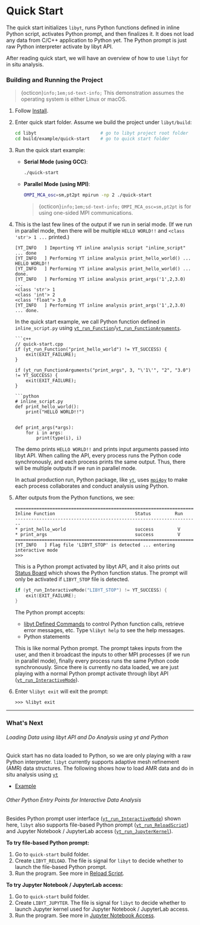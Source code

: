 # Quick Start

The quick start initializes `libyt`, runs Python functions defined in inline Python script, activates Python prompt, and then finalizes it.
It does not load any data from C/C++ application to Python yet. The Python prompt is just raw Python interpreter activate by libyt API.

After reading quick start, we will have an overview of how to use `libyt` for in situ analysis.

### Building and Running the Project

> {octicon}`info;1em;sd-text-info;` This demonstration assumes the operating system is either Linux or macOS.

1. Follow [Install](./how-to-install/how-to-install.md#install).
2. Enter quick start folder. Assume we build the project under `libyt/build`:
   ```bash
   cd libyt                        # go to libyt project root folder
   cd build/example/quick-start    # go to quick start folder
   ```
3. Run the quick start example:
   - **Serial Mode (using GCC)**:
     ```bash
     ./quick-start
     ```
   - **Parallel Mode (using MPI)**:
     ```bash
     OMPI_MCA_osc=sm,pt2pt mpirun -np 2 ./quick-start
     ```
     > {octicon}`info;1em;sd-text-info;` `OMPI_MCA_osc=sm,pt2pt` is for using one-sided MPI communications.
4. This is the last few lines of the output if we run in serial mode. (If we run in parallel mode, then there will be multiple `HELLO WORLD!!` and `<class 'str'> 1 ...` printed.)
   ```text
   [YT_INFO   ] Importing YT inline analysis script "inline_script" ... done
   [YT_INFO   ] Performing YT inline analysis print_hello_world() ...
   HELLO WORLD!!
   [YT_INFO   ] Performing YT inline analysis print_hello_world() ... done.
   [YT_INFO   ] Performing YT inline analysis print_args('1',2,3.0) ...
   <class 'str'> 1
   <class 'int'> 2
   <class 'float'> 3.0
   [YT_INFO   ] Performing YT inline analysis print_args('1',2,3.0) ... done.
   ```

   In the quick start example, we call Python function defined in `inline_script.py` using [`yt_run_Function`](./libyt-api/run-python-function.md#yt_run_function)/[`yt_run_FunctionArguments`](./libyt-api/run-python-function.md#yt_run_functionarguments).

   ```{tab} C/C++
   ```c++
   // quick-start.cpp
   if (yt_run_Function("print_hello_world") != YT_SUCCESS) {
       exit(EXIT_FAILURE);
   }

   if (yt_run_FunctionArguments("print_args", 3, "\'1\'", "2", "3.0") != YT_SUCCESS) {
       exit(EXIT_FAILURE);
   } 
   
   ```
   
   ```{tab} Python
   ```python
   # inline_script.py
   def print_hello_world():
       print("HELLO WORLD!!")

   
   def print_args(*args):
       for i in args:
           print(type(i), i)
   ```

   The demo prints `HELLO WORLD!!` and prints input arguments passed into libyt API. 
   When calling the API, every process runs the Python code synchronously, and each process prints the same output. Thus, there will be multiple outputs if we run in parallel mode.
   
   In actual production run, Python package, like [`yt`](https://yt-project.org/), uses [`mpi4py`](https://mpi4py.readthedocs.io/en/stable/) to make each process collaborates and conduct analysis using Python.

5. After outputs from the Python functions, we see:
   ```text
   =====================================================================
   Inline Function                              Status         Run
   ---------------------------------------------------------------------
   * print_hello_world                          success         V
   * print_args                                 success         V
   =====================================================================
   [YT_INFO   ] Flag file 'LIBYT_STOP' is detected ... entering interactive mode
   >>>
   ```
   This is a Python prompt activated by libyt API, and it also prints out [Status Board](./in-situ-python-analysis/libyt-defined-command.md#status-board) which shows the Python function status.
   The prompt will only be activated if `LIBYT_STOP` file is detected.
   ```c++
   if (yt_run_InteractiveMode("LIBYT_STOP") != YT_SUCCESS) {
       exit(EXIT_FAILURE);
   }
   ```

   The Python prompt accepts:
   - [libyt Defined Commands](./in-situ-python-analysis/libyt-defined-command.md) to control Python function calls, retrieve error messages, etc. Type `%libyt help` to see the help messages.
   - Python statements

   This is like normal Python prompt. The prompt takes inputs from the user, and then it broadcast the inputs to other MPI processes (if we run in parallel mode), finally every process runs the same Python code synchronously.
   Since there is currently no data loaded, we are just playing with a normal Python prompt activate through libyt API ([`yt_run_InteractiveMode`](./libyt-api/yt_run_interactivemode.md)).

6. Enter `%libyt exit` will exit the prompt:
   ```shell
   >>> %libyt exit
   ```

---

### What's Next

###### Loading Data using libyt API and Do Analysis using yt and Python
Quick start has no data loaded to Python, so we are only playing with a raw Python interpreter. 
`libyt` currently supports adaptive mesh refinement (AMR) data structures.
The following shows how to load AMR data and do in situ analysis using [`yt`](https://yt-project.org/)
- [Example](./example.md)

###### Other Python Entry Points for Interactive Data Analysis
Besides Python prompt user interface ([`yt_run_InteractiveMode`](./libyt-api/yt_run_interactivemode.md)) shown here, `libyt` also supports file-based Python prompt ([`yt_run_ReloadScript`](./libyt-api/yt_run_reloadscript.md)) and Jupyter Notebook / JupyterLab access ([`yt_run_JupyterKernel`](./libyt-api/yt_run_jupyterkernel.md)).

**To try file-based Python prompt:**
1. Go to `quick-start` build folder.
2. Create `LIBYT_RELOAD`. The file is signal for `libyt` to decide whether to launch the file-based Python prompt.
3. Run the program. See more in [Reload Script](./in-situ-python-analysis/reloading-script.md).

**To try Jupyter Notebook / JupyterLab access:**
1. Go to `quick-start` build folder.
2. Create `LIBYT_JUPYTER`. The file is signal for `libyt` to decide whether to launch Jupyter kernel used for Jupyter Notebook / JupyterLab access.
3. Run the program. See more in [Jupyter Notebook Access](./in-situ-python-analysis/jupyter-notebook/jupyter-notebook-access.md).

